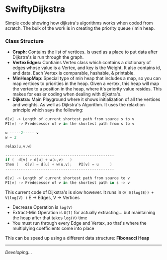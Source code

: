 # SwiftyDijkstra

Simple code showing how dijkstra's algorithms works when coded from scratch. The bulk of the work is in creating the priority queue / min heap.

### Class Structure
* **Graph:** Contains the list of vertices. Is used as a place to put data after Dijkstra's is run through the graph.
* **VertexEdges:** Contiains Vertex class which contains a dictionary of edges whose value is a Vertex, and key is the Weight. It also contains id, and data. Each Vertex is comparable, hashable, & printable.
* **MinHeapMap**: Special type of min heap that includes a map, so you can map vertices to priorities in the heap. Given a vertex, this heap will map the vertex to a position in the heap, where it's priority value resides. This makes for easier coding when dealing with dijkstra's.
* **Dijkstra:** Main Playground where it shows initialization of all the vertices and weights. As well as Dijkstra's Algorithm. It uses the relaxtion principle which says the following:

```swift
d[v] -> Length of current shortest path from source s to v
PI[v] -> Predecessor of v in the shortest path from s to v

u -----2----- v
w = 2

relax(u,v,w)

-------------------------------------------------
if (  d[v] > d[u] + w(u,v)   )
then (   d[v] = d[u] + w(u,v);   PI[v] = u     )
-------------------------------------------------

d[v] -> Length of current shortest path from source to v
PI[v] -> Predecessor of v in the shortest path in s -> v

```

This current code of Dijkstra's is slow however. It runs in `O( E(log(E)) + V(log(V) )` E -> Edges, V -> Vertices
* Decrease Operation is `log(V)`
* Extract-Min Operation is `O(1)` for actually extracting... but maintaining the heap after that takes `log(V)` time 
* You must run through every Edge and Vertex, so that's where the multiplying coefficients come into place

This can be speed up using a different data structure: **Fibonacci Heap**

---

*Developing...*
